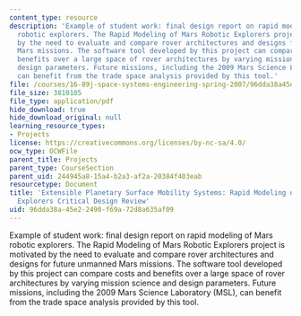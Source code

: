 ```yaml
---
content_type: resource
description: 'Example of student work: final design report on rapid modeling of Mars
  robotic explorers. The Rapid Modeling of Mars Robotic Explorers project is motivated
  by the need to evaluate and compare rover architectures and designs for future unmanned
  Mars missions. The software tool developed by this project can compare costs and
  benefits over a large space of rover architectures by varying mission science and
  design parameters. Future missions, including the 2009 Mars Science Laboratory (MSL),
  can benefit from the trade space analysis provided by this tool.'
file: /courses/16-89j-space-systems-engineering-spring-2007/96dda38a45e22490f69a72d8a635af09_report_03.pdf
file_size: 3810105
file_type: application/pdf
hide_download: true
hide_download_original: null
learning_resource_types:
- Projects
license: https://creativecommons.org/licenses/by-nc-sa/4.0/
ocw_type: OCWFile
parent_title: Projects
parent_type: CourseSection
parent_uid: 244945a8-15a4-b2a3-af2a-20384f403eab
resourcetype: Document
title: 'Extensible Planetary Surface Mobility Systems: Rapid Modeling of Mars Robotic
  Explorers Critical Design Review'
uid: 96dda38a-45e2-2490-f69a-72d8a635af09
---
```

Example of student work: final design report on rapid modeling of Mars robotic explorers. The Rapid Modeling of Mars Robotic Explorers project is motivated by the need to evaluate and compare rover architectures and designs for future unmanned Mars missions. The software tool developed by this project can compare costs and benefits over a large space of rover architectures by varying mission science and design parameters. Future missions, including the 2009 Mars Science Laboratory (MSL), can benefit from the trade space analysis provided by this tool.